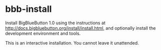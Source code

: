 # bbb-install

Install BigBlueButton 1.0 using the instructions at http://docs.bigbluebutton.org/install/install.html, and optionally install the development environment and tools.

This is an interactive installation.  You cannot leave it unattended.

